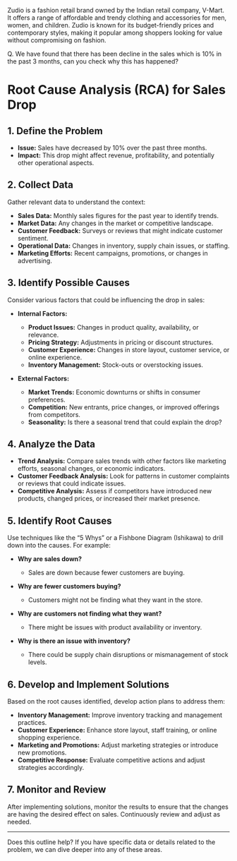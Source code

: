 Zudio is a fashion retail brand owned by the Indian retail company, V-Mart. It offers a range of affordable and trendy clothing and accessories for men, women, and children. Zudio is known for its budget-friendly prices and contemporary styles, making it popular among shoppers looking for value without compromising on fashion.


Q. We have found that there has been decline in the sales which is 10% in the past 3 months, can you check why this has happened?
# Root Cause Analysis (RCA) for Sales Drop

## 1. Define the Problem

- **Issue:** Sales have decreased by 10% over the past three months.
- **Impact:** This drop might affect revenue, profitability, and potentially other operational aspects.

## 2. Collect Data

Gather relevant data to understand the context:
- **Sales Data:** Monthly sales figures for the past year to identify trends.
- **Market Data:** Any changes in the market or competitive landscape.
- **Customer Feedback:** Surveys or reviews that might indicate customer sentiment.
- **Operational Data:** Changes in inventory, supply chain issues, or staffing.
- **Marketing Efforts:** Recent campaigns, promotions, or changes in advertising.

## 3. Identify Possible Causes

Consider various factors that could be influencing the drop in sales:

- **Internal Factors:**
  - **Product Issues:** Changes in product quality, availability, or relevance.
  - **Pricing Strategy:** Adjustments in pricing or discount structures.
  - **Customer Experience:** Changes in store layout, customer service, or online experience.
  - **Inventory Management:** Stock-outs or overstocking issues.

- **External Factors:**
  - **Market Trends:** Economic downturns or shifts in consumer preferences.
  - **Competition:** New entrants, price changes, or improved offerings from competitors.
  - **Seasonality:** Is there a seasonal trend that could explain the drop?

## 4. Analyze the Data

- **Trend Analysis:** Compare sales trends with other factors like marketing efforts, seasonal changes, or economic indicators.
- **Customer Feedback Analysis:** Look for patterns in customer complaints or reviews that could indicate issues.
- **Competitive Analysis:** Assess if competitors have introduced new products, changed prices, or increased their market presence.

## 5. Identify Root Causes

Use techniques like the “5 Whys” or a Fishbone Diagram (Ishikawa) to drill down into the causes. For example:

- **Why are sales down?** 
  - Sales are down because fewer customers are buying.

- **Why are fewer customers buying?**
  - Customers might not be finding what they want in the store.

- **Why are customers not finding what they want?**
  - There might be issues with product availability or inventory.

- **Why is there an issue with inventory?**
  - There could be supply chain disruptions or mismanagement of stock levels.

## 6. Develop and Implement Solutions

Based on the root causes identified, develop action plans to address them:

- **Inventory Management:** Improve inventory tracking and management practices.
- **Customer Experience:** Enhance store layout, staff training, or online shopping experience.
- **Marketing and Promotions:** Adjust marketing strategies or introduce new promotions.
- **Competitive Response:** Evaluate competitive actions and adjust strategies accordingly.

## 7. Monitor and Review

After implementing solutions, monitor the results to ensure that the changes are having the desired effect on sales. Continuously review and adjust as needed.

---

Does this outline help? If you have specific data or details related to the problem, we can dive deeper into any of these areas.

